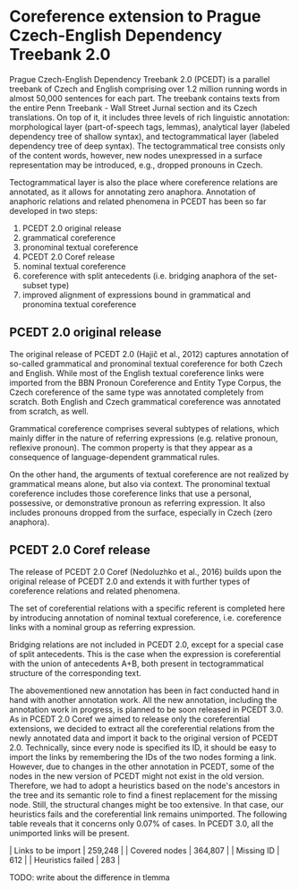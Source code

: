 # Coreference extension to Prague Czech-English Dependency Treebank 2.0

Prague Czech-English Dependency Treebank 2.0 (PCEDT) is a parallel treebank of Czech and English comprising 
over 1.2 million running words in almost 50,000 sentences for each part. The treebank contains texts
from the entire Penn Treebank - Wall Street Jurnal section and its Czech translations. On top of it,
it includes three levels of rich linguistic annotation: morphological layer (part-of-speech tags, lemmas),
analytical layer (labeled dependency tree of shallow syntax), and tectogrammatical layer (labeled dependency
tree of deep syntax). The tectogrammatical tree consists only of the content words, however, new nodes
unexpressed in a surface representation may be introduced, e.g., dropped pronouns in Czech.

Tectogrammatical layer is also the place where coreference relations are annotated, as it allows
for annotating zero anaphora. Annotation of anaphoric relations and related phenomena in PCEDT
has been so far developed in two steps:

1. PCEDT 2.0 original release
  1. grammatical coreference
  2. pronominal textual coreference
2. PCEDT 2.0 Coref release
  1. nominal textual coreference
  2. coreference with split antecedents (i.e. bridging anaphora of the set-subset type)
  3. improved alignment of expressions bound in grammatical and pronomina textual coreference

## PCEDT 2.0 original release

The original release of PCEDT 2.0 (Hajič et al., 2012) captures annotation of so-called grammatical and pronominal textual coreference
for both Czech and English. While most of the English textual coreference links were imported from the BBN Pronoun Coreference and Entity Type Corpus, the Czech coreference of the same type was annotated completely from scratch. Both English and Czech grammatical coreference was annotated from scratch, as well.

Grammatical coreference comprises several subtypes of relations, which mainly differ in the nature of referring
expressions (e.g. relative pronoun, reflexive pronoun). The common property is that they appear as a consequence
of language-dependent grammatical rules.

On the other hand, the arguments of textual coreference are not realized by grammatical means alone, but also via
context. The pronominal textual coreference includes those coreference links that use a personal, possessive, or
demonstrative pronoun as referring expression. It also includes pronouns dropped from the surface, especially
in Czech (zero anaphora).

## PCEDT 2.0 Coref release

The release of PCEDT 2.0 Coref (Nedoluzhko et al., 2016) builds upon the original release of PCEDT 2.0 and extends
it with further types of coreference relations and related phenomena.

The set of coreferential relations with a specific referent is completed here by introducing annotation of nominal
textual coreference, i.e. coreference links with a nominal group as referring expression.

Bridging relations are not included in PCEDT 2.0, except for a special case of split antecedents. This is the case
when the expression is coreferential with the union of antecedents A+B, both present in tectogrammatical structure
of the corresponding text.

The abovementioned new annotation has been in fact conducted hand in hand with another annotation work.
All the new annotation, including the annotation work in progress, is planned to be soon 
released in PCEDT 3.0. As in PCEDT 2.0 Coref we aimed to release only the coreferential extensions,
we decided to extract all the coreferential relations from the newly annotated data and import it back
to the original version of PCEDT 2.0. Technically, since every node is specified its ID, it should be easy
to import the links by remembering the IDs of the two nodes forming a link. However, due to changes in the other
annotation in PCEDT, some of the nodes in the new version of PCEDT might not exist in the old version.
Therefore, we had to adopt a heuristics based on the node's ancestors in the tree and its semantic role
to find a finest replacement for the missing node. Still, the structural changes might be too extensive.
In that case, our heuristics fails and the coreferential link remains unimported. The following table
reveals that it concerns only 0.07% of cases. In PCEDT 3.0, all the unimported links will be present.

| Links to be import | 259,248 |
| Covered nodes      | 364,807 |
| Missing ID         |     612 |
| Heuristics failed  |     283 |

TODO: write about the difference in tlemma
